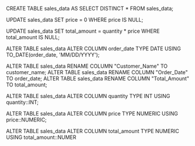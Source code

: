 CREATE TABLE sales_data AS
SELECT DISTINCT *
FROM sales_data;



UPDATE sales_data
SET price = 0
WHERE price IS NULL;


UPDATE sales_data
SET total_amount = quantity * price
WHERE total_amount IS NULL;


ALTER TABLE sales_data
ALTER COLUMN order_date TYPE DATE
USING TO_DATE(order_date, 'MM/DD/YYYY');

ALTER TABLE sales_data
RENAME COLUMN "Customer_Name" TO customer_name;
ALTER TABLE sales_data
RENAME COLUMN "Order_Date" TO order_date;
ALTER TABLE sales_data
RENAME COLUMN "Total_Amount" TO total_amount;

ALTER TABLE sales_data
ALTER COLUMN quantity TYPE INT USING quantity::INT;

ALTER TABLE sales_data
ALTER COLUMN price TYPE NUMERIC USING price::NUMERIC;

ALTER TABLE sales_data
ALTER COLUMN total_amount TYPE NUMERIC USING total_amount::NUMER

